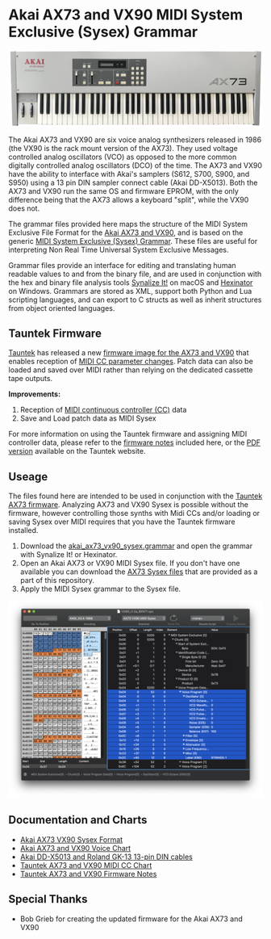 # Akai AX73 and VX90 MIDI System Exclusive (Sysex) Grammar

![Akai AX73 screenshot](./images/ax73_transparent.png?raw=true)

The Akai AX73 and VX90 are six voice analog synthesizers released in 1986 (the VX90 is the rack mount version of the AX73). They used voltage controlled analog oscillators (VCO) as opposed to the more common digitally controlled analog oscillators (DCO) of the time. The AX73 and VX90 have the ability to interface with Akai's samplers (S612, S700, S900, and S950) using a 13 pin DIN sampler connect cable (Akai DD-X5013). Both the AX73 and VX90 run the same OS and firmware EPROM, with the only difference being that the AX73 allows a keyboard "split", while the VX90 does not.

The grammar files provided here maps the structure of the MIDI System Exclusive File Format for the [Akai AX73 and VX90](https://en.wikipedia.org/wiki/Akai#AX_series_analog_synthesizers), and is based on the generic [MIDI System Exclusive (Sysex) Grammar](https://github.com/codemechanic/midi-sysex-grammar). These files are useful for interpreting Non Real Time Universal System Exclusive Messages.

Grammar files provide an interface for editing and translating human readable values to and from the binary file, and are used in conjunction with the hex and binary file analysis tools [Synalize It!](https://www.synalysis.net) on macOS and [Hexinator](https://hexinator.com) on Windows. Grammars are stored as XML, support both Python and Lua scripting languages, and can export to C structs as well as inherit structures from object oriented languages.

## Tauntek Firmware

[Tauntek](http://tauntek.com) has released a new [firmware image for the AX73 and VX90](http://www.tauntek.com/AX73.htm) that enables reception of [MIDI CC parameter changes](./docs/ax73_vx90_midi_cc.md). Patch data can also be loaded and saved over MIDI rather than relying on the dedicated cassette tape outputs.

**Improvements:**
1. Reception of [MIDI continuous controller (CC)](./docs/ax73_vx90_midi_cc.md) data
2. Save and Load patch data as MIDI Sysex

For more information on using the Tauntek firmware and assigning MIDI controller data, please refer to the [firmware notes](./docs/ax73_vx90_tauntek_notes.md) included here, or the [PDF version](http://www.tauntek.com/ax73ccmap.pdf) available on the Tauntek website.

## Useage

The files found here are intended to be used in conjunction with the [Tauntek AX73 firmware](http://www.tauntek.com/AX73.htm). Analyzing AX73 and VX90 Sysex is possible without the firmware, however controlling those synths with Midi CCs and/or loading or saving Sysex over MIDI requires that you have the Tauntek firmware installed.

1. Download the [akai_ax73_vx90_sysex.grammar](./grammar/ax73_vx90_sysex.grammar?raw=true) and open the grammar with Synalize It! or Hexinator.
2. Open an Akai AX73 or VX90 MIDI Sysex file. If you don't have one available you can download the [AX73 Sysex files](./sysex/factory/FactoryPatch_Wavetable.syx?raw=true) that are provided as a part of this repository.
3. Apply the MIDI Sysex grammar to the Sysex file.

![AX73 Sysex screenshot](./images/screenshot_1.png?raw=true)

## Documentation and Charts
* [Akai AX73 VX90 Sysex Format](./docs/ax73_vx90_sysex_format.md)
* [Akai AX73 and VX90 Voice Chart](./docs/ax73_vx90_voice_chart.md)
* [Akai DD-X5013 and Roland GK-13 13-pin DIN cables](./docs/ddx5013_and_gr15_din_cables.md)
* [Tauntek AX73 and VX90 MIDI CC Chart](./docs/ax73_vx90_midi_cc.md)
* [Tauntek AX73 and VX90 Firmware Notes](./docs/ax73_vx90_tauntek_notes.md)

## Special Thanks
* Bob Grieb for creating the updated firmware for the Akai AX73 and VX90
